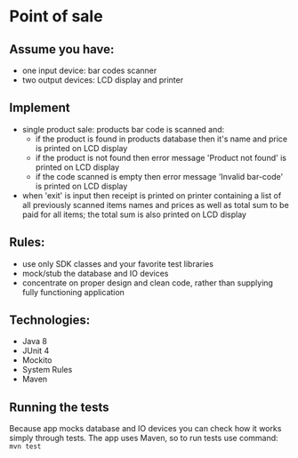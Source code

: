 # Point of sale

## Assume you have:
- one input device: bar codes scanner
- two output devices: LCD display and printer

## Implement
- single product sale: products bar code is scanned and:
  - if the product is found in products database then it's name and price is printed on LCD display
  - if the product is not found then error message 'Product not found' is printed on LCD display
  - if the code scanned is empty then error message 'Invalid bar-code' is printed on LCD display
- when 'exit' is input then receipt is printed on printer containing a list of all previously scanned items names and prices as well as total sum to be paid for all items; the total sum is also printed on LCD display

## Rules:
- use only SDK classes and your favorite test libraries
- mock/stub the database and IO devices
- concentrate on proper design and clean code, rather than supplying fully functioning application

## Technologies:
- Java 8
- JUnit 4
- Mockito
- System Rules
- Maven

## Running the tests
Because app mocks database and IO devices you can check how it works simply through tests. The app uses Maven, so to run tests use command: 
<br />`mvn test`


